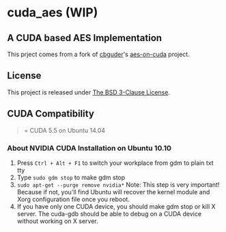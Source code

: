 # cuda_aes (WIP)

## A CUDA based AES Implementation
This prject comes from a fork of [cbguder](https://github.com/cbguder)'s [aes-on-cuda](https://github.com/cbguder/aes-on-cuda) project.

## License
This project is released under [The BSD 3-Clause License](http://www.opensource.org/licenses/BSD-3-Clause).

## CUDA Compatibility
>= CUDA 5.5 on Ubuntu 14.04

### About NVIDIA CUDA Installation on Ubuntu 10.10
1. Press `Ctrl + Alt + F1` to switch your workplace from gdm to plain txt tty
2. Type `sudo gdm stop` to make gdm stop
3. `sudo apt-get --purge remove nvidia*`
   Note: This step is very important! Because if not, you'll find Ubuntu 
         will recover the kernel module and Xorg configuration file once
	 you reboot.
4. If you have only one CUDA device, you should make gdm stop or kill X server.  The cuda-gdb should be able to debug on a CUDA device without working on X server.
